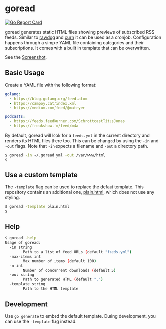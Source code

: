 # goread

[![Go Report Card](https://goreportcard.com/badge/github.com/bake/goread)](https://goreportcard.com/report/github.com/bake/goread)

goread generates static HTML files showing previews of subscribed RSS feeds.
Similar to [rawdog](https://offog.org/code/rawdog/) and
[curn](http://software.clapper.org/curn/) it can be used as a cronjob.
Configuration happens through a simple YAML file containing categories and their
subscriptions. It comes with a built in template that can be overwritten.

See the [Screenshot](/screenshot.png).

## Basic Usage

Create a YAML file with the following format:

```yaml
golang:
  - https://blog.golang.org/feed.atom
  - https://campoy.cat/index.xml
  - https://medium.com/feed/@matryer

podcasts:
  - https://feeds.feedburner.com/SchrottcastTitusJonas
  - https://freakshow.fm/feed/m4a
```

By default, goread will look for a `feeds.yml` in the current directory and
renders its HTML files there too. This can be changed by using the `-in` and
`-out` flags. Note that `-in` expects a filename and `-out` a directory path.

```bash
$ goread -in ~/.goread.yml -out /var/www/html
$
```

## Use a custom template

The `-template` flag can be used to replace the defaut template. This repository
contains an additional one, [plain.html](/plain.html), which does not use any
styling.

```bash
$ goread -template plain.html
$
```

## Help

```bash
$ goread -help
Usage of goread:
  -in string
        Path to a list of feed URLs (default "feeds.yml")
  -max-items int
        Max number of items (default 100)
  -n int
        Number of concurrent downloads (default 5)
  -out string
        Path to generated HTML (default ".")
  -template string
        Path to the HTML template
```

## Development

Use `go generate` to embed the default template. During development, you can use
the `-template` flag instead.
